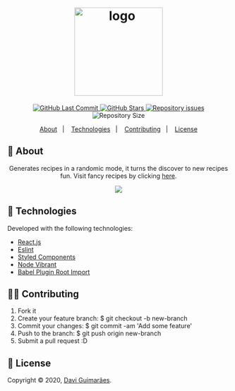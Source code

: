 <h1 align="center">
  <img alt="logo" src="https://i.imgur.com/CAbmzAU.png" width="200"/>
  <br>
</h1>

<p align="center">
  <a href="https://github.com/Davigl/pwa-fancy-recipes/commits/master">
    <img alt="GitHub Last Commit" src="https://img.shields.io/github/last-commit/Davigl/pwa-fancy-recipes?style=flat-square&color=ff69b4">
  </a>
  
  <a href="https://github.com/Davigl/pwa-fancy-recipes/stargazers">
    <img alt="GitHub Stars" src="https://img.shields.io/github/stars/Davigl/pwa-fancy-recipes.svg">
  </a>

  <a href="https://github.com/Davigl/pwa-fancy-recipes/issues">
    <img alt="Repository issues" src="https://img.shields.io/github/issues/Davigl/pwa-fancy-recipes?style=flat-square&color=yellow">
  </a>

  <img alt="Repository Size" src="https://img.shields.io/github/repo-size/Davigl/pwa-fancy-recipes?style=flat-square&color=blueviolet">
</p>

<p align="center">
  <a href="#thinking-about">About</a>&nbsp;&nbsp;&nbsp;|&nbsp;&nbsp;&nbsp;
  <a href="#rocket-technologies">Technologies</a>&nbsp;&nbsp;&nbsp;|&nbsp;&nbsp;&nbsp;
  <a href="#user-content--contributing">Contributing</a>&nbsp;&nbsp;&nbsp;|&nbsp;&nbsp;&nbsp;
  <a href="#memo-license">License</a>
</p>

## :thinking: About

<div align="center">

Generates recipes in a randomic mode, it turns the discover to new recipes fun. Visit fancy recipes by clicking [here](http://fancy-recipes.netlify.app/).

![](https://i.imgur.com/PZgwTtB.gif)

</div>

## :rocket: Technologies

Developed with the following technologies:

- [React.js](https://github.com/axios/axios)
- [Eslint](https://github.com/eslint/eslint)
- [Styled Components](https://github.com/styled-components/styled-components)
- [Node Vibrant](https://github.com/Vibrant-Colors/node-vibrant)
- [Babel Plugin Root Import](https://github.com/entwicklerstube/babel-plugin-root-import)

## 💁🏻 Contributing

1. Fork it
2. Create your feature branch: $ git checkout -b new-branch
3. Commit your changes: $ git commit -am 'Add some feature'
4. Push to the branch: $ git push origin new-branch
5. Submit a pull request :D

## :memo: License

Copyright © 2020, [Davi Guimarães](https://github.com/davigl).
